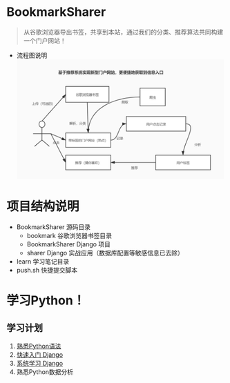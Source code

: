 # BookmarkSharer
> 从谷歌浏览器导出书签，共享到本站，通过我们的分类、推荐算法共同构建一个门户网站！
- 流程图说明
![avatar](BookmarkSharer.jpg)
# 项目结构说明
- BookmarkSharer 源码目录
    - bookmark 谷歌浏览器书签目录
    - BookmarkSharer Django 项目
    - sharer Django 实战应用（数据库配置等敏感信息已去除）
- learn 学习笔记目录
- push.sh 快捷提交脚本

# 学习Python！
## 学习计划
1. [熟悉Python语法](learn/learnPython.md)
2. [快速入门 Django](learn/quickStartDjango.md)
3. [系统学习 Django](learn/learnDjango.md)
4. 熟悉Python数据分析